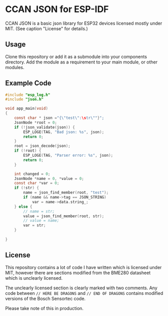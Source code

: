 CCAN JSON for ESP-IDF
==================
CCAN JSON is a basic json library for ESP32 devices licensed mostly under MIT.
(See caption "License" for details.)

Usage
-----
Clone this repository or add it as a submodule into your components directory.
Add the module as a requirement to your main module, or other modules.

Example Code
------------
```c
#include "esp_log.h"
#include "json.h"

void app_main(void)
{
    const char * json ="{\"test\":\str\""}";
    JsonNode *root = 0;
    if (!json_validate(json)) {
        ESP_LOGE(TAG, "Bad json: %s", json);
        return 0;
    }
    root = json_decode(json);
    if (!root) {
        ESP_LOGE(TAG, "Parser error: %s", json);
        return 0;
    }

    int changed = 0;
    JsonNode *name = 0, *value = 0;
    const char *var = 0;
    if (!str) {
        name = json_find_member(root, "test");
        if (name && name->tag == JSON_STRING)
            var = name->data.string_;
    } else {
        // name = str;
        value = json_find_member(root, str);
        // value = name;
        var = str;
    }
    
}
```

License
-------
This repository contains a lot of code I have written which is licensed under
MIT, however there are sections modified from the BME280 datasheet which is
unclearly licensed.

The unclearly licensed section is clearly marked with two comments. Any code
between `// HERE BE DRAGONS` and `// END OF DRAGONS` contains modified versions
of the Bosch Sensortec code.

Please take note of this in production.